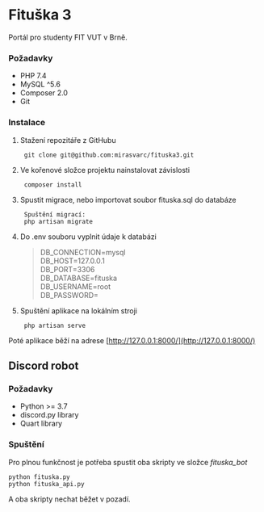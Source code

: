 # Fituška 3
Portál pro studenty FIT VUT v Brně.

### Požadavky

- PHP 7.4
- MySQL ^5.6
- Composer 2.0
- Git

### Instalace
1. Stažení repozitáře z GitHubu  

        git clone git@github.com:mirasvarc/fituska3.git  

2. Ve kořenové složce projektu nainstalovat závislosti  

        composer install  

3. Spustit migrace, nebo importovat soubor fituska.sql do databáze   

        Spuštění migrací:  
        php artisan migrate  

4. Do .env souboru vyplnit údaje k databázi
    >DB_CONNECTION=mysql  
    >DB_HOST=127.0.0.1  
    >DB_PORT=3306  
    >DB_DATABASE=fituska  
    >DB_USERNAME=root  
    >DB_PASSWORD=  

5. Spuštění aplikace na lokálním stroji  

        php artisan serve  

Poté aplikace běží na adrese [http://127.0.0.1:8000/](http://127.0.0.1:8000/)



## Discord robot

### Požadavky
- Python >= 3.7
- discord.py library
- Quart library

### Spuštění

Pro plnou funkčnost je potřeba spustit oba skripty ve složce *fituska_bot*  

    python fituska.py  
    python fituska_api.py  

A oba skripty nechat běžet v pozadí.  
